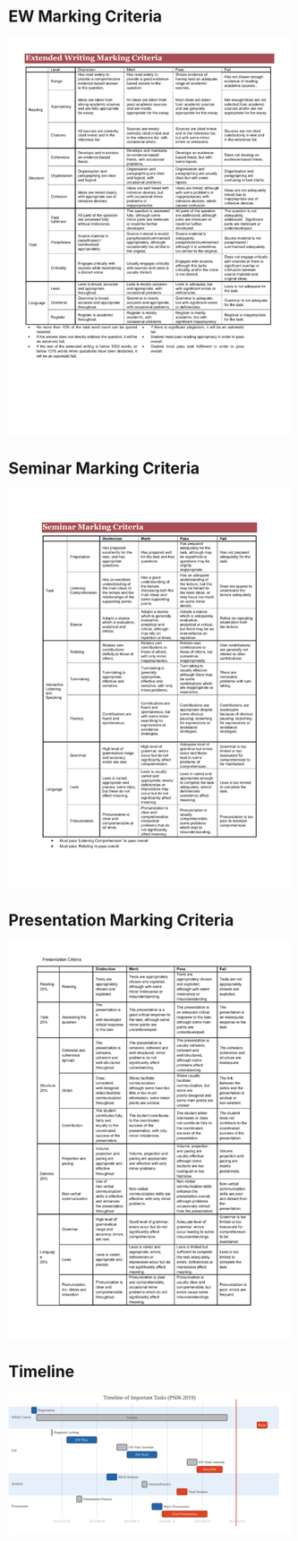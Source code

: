 #   EW Marking Criteria

![EW Marking Criteria](assets/Assessment_01.png)

#   Seminar Marking Criteria

![Seminar Marking Criteria](assets/Assessment_02.png)

#   Presentation Marking Criteria

![Presentation Marking Criteria](assets/Assessment_03.png)

#   Timeline

![Timeline](assets/Assessment_04.svg)